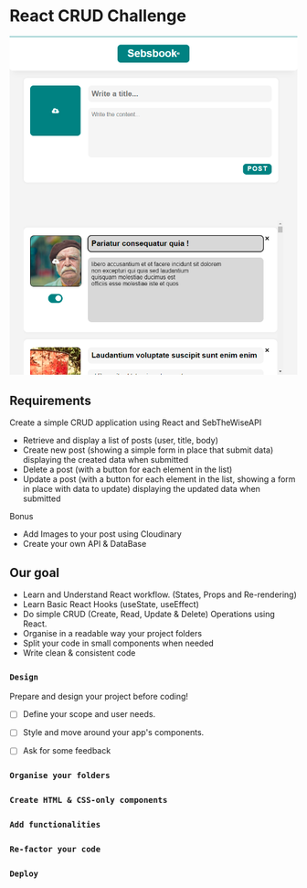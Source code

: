 # React CRUD Challenge

![SebsBook](./sebsbook.png?raw=true "SebsBook")

## Requirements

Create a simple CRUD application using React and SebTheWiseAPI

- Retrieve and display a list of posts (user, title, body)
- Create new post (showing a simple form in place that submit data) displaying
the created data when submitted
- Delete a post (with a button for each element in the list)
- Update a post (with a button for each element in the list, showing a form in
place with data to update) displaying the updated data when submitted

Bonus

- Add Images to your post using Cloudinary
- Create your own API & DataBase


## Our goal

- Learn and Understand React workflow. (States, Props and Re-rendering)
- Learn Basic React Hooks (useState, useEffect)
- Do simple CRUD (Create, Read, Update & Delete) Operations using React.
- Organise in a readable way your project folders
- Split your code in small components when needed
- Write clean & consistent code

### `Design`

Prepare and design your project before coding! 

- [ ] Define your scope and user needs.
- [ ] Style and move around your app's components.
- [ ] Ask for some feedback


### `Organise your folders`


### `Create HTML & CSS-only components`


### `Add functionalities`


### `Re-factor your code`


### `Deploy`

